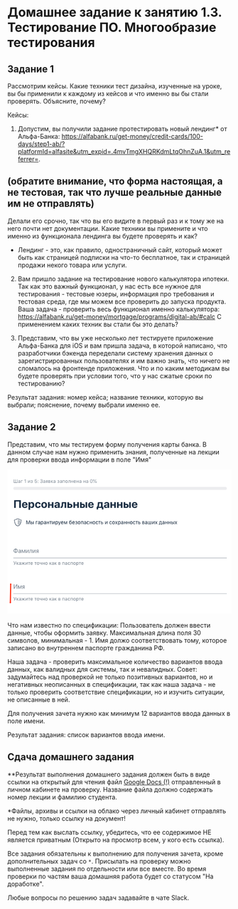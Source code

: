 
# Домашнее задание к занятию 1.3. Тестирование ПО. Многообразие тестирования
## Задание 1

Рассмотрим кейсы. Какие техники тест дизайна, изученные на уроке, вы бы применили к каждому из кейсов и что именно вы бы стали проверять. Объясните, почему?

Кейсы:

1. Допустим, вы получили задание протестировать новый лендинг* от Альфа-Банка: https://alfabank.ru/get-money/credit-cards/100-days/step1-ab/?platformId=alfasite&utm_expid=.4mvTmgXHQRKdmLtqOhnZuA.1&utm_referrer=. 
## (обратите внимание, что форма настоящая, а не тестовая, так что лучше реальные данные им не отправлять) 
Делали его срочно, так что вы его видите в первый раз и к тому же на него почти нет документации.  Какие техники вы примените и что именно из функционала лендинга вы будете проверять и как?
* Лендинг - это, как правило, одностраничный сайт, который может быть как страницей подписки на что-то бесплатное, так и страницей продажи некого товара или услуги.

2. Вам пришло задание на тестирование нового калькулятора ипотеки. Так как это важный функционал, у нас есть все нужное для тестирования - тестовые юзеры, информация про требования и тестовая среда, где мы можем все проверить до запуска продукта. Ваша задача - проверить весь функционал именно калькулятора: https://alfabank.ru/get-money/mortgage/programs/digital-ab/#calc
С применением каких техник вы стали бы это делать?

3. Представим, что вы уже несколько лет тестируете приложение Альфа-Банка для iOS и вам пришла задача, в которой написано, что разработчики бэкенда переделали систему хранения данных о зарегистрированных пользователях и им важно знать, что ничего не сломалось на фронтенде приложения. Что и по каким методикам вы будете проверять при условии того, что у нас сжатые сроки по тестированию?

Результат задания: номер кейса; название техники, которую вы выбрали; пояснение, почему выбрали именно ее.

## Задание 2 

Представим, что мы тестируем форму получения карты банка. В данном случае нам нужно применить знания, полученные на лекции для проверки ввода информации в поле "Имя"

![Image of the game](./img/%D0%91%D0%B5%D0%B7%20%D0%BD%D0%B0%D0%B7%D0%B2%D0%B0%D0%BD%D0%B8%D1%8F.png)

Что нам известно по спецификации:
Пользователь должен ввести данные, чтобы оформить заявку. Максимальная длина поля 30 символов, минимальная - 1. Имя должо соответствовать тому, которое записано во внутреннем паспорте гражданина РФ.

Наша задача - проверить максимальное количество вариантов ввода данных, как валидных для системы, так и невалидных. Совет: задумайтесь над проверкой не только позитивных вариантов, но и негативных неописанных в спецификации, так как наша задача - не только проверить соответствие спецификации, но и изучить ситуации, не описанные в ней.

Для получения зачета нужно как минимум 12 вариантов ввода данных в поле имени.

Результат задания: список вариантов ввода имени.


## Сдача домашнего задания

**Результат выполнения домашнего задания должен быть в виде ссылки на открытый для чтения файл  <a href="https://docs.google.com">Google Docs (!)</a> отправленный в личном кабинете на проверку. Название файла должно содержать номер лекции и фамилию студента. 

*Файлы, архивы и ссылки на облако через личный кабинет отправлять не нужно, только ссылку на документ!

Перед тем как выслать ссылку, убедитесь, что ее содержимое НЕ является приватным (Открыто на просмотр всем, у кого есть ссылка).


Все задания обязательны к выполнению для получения зачета, кроме дополнительных задач со `*`. Присылать на проверку можно выполненные задания по отдельности или все вместе. Во время проверки по частям ваша домашняя работа будет со статусом "На доработке".

Любые вопросы по решению задач задавайте в чате Slack.


